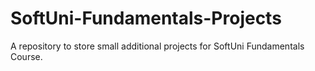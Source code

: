 # SoftUni-Fundamentals-Projects
A repository to store small additional projects for SoftUni Fundamentals Course.
